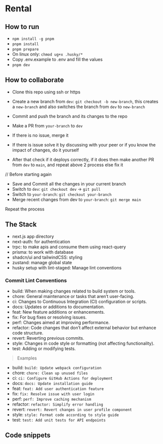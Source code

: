 # Rental

## How to run

- `npm install -g pnpm`
- `pnpm install`
- `pnpm prepare`
- On linux only: `chmod ug+x .husky/*`
- Copy .env.example to .env and fill the values
- `pnpm dev`

## How to collaborate

- Clone this repo using ssh or https
- Create a new branch from `dev`: `git checkout -b new-branch`, this creates a `new-branch` and also switches the branch from `dev` to `new-branch`
- Commit and push the branch and its changes to the repo

- Make a PR from `your-branch` to `dev`
- If there is no issue, merge it
- If there is issue solve it by discussing with your peer or if you know the impact of changes, do it yourself
- After that check if it deploys correctly, if it does then make another PR from `dev` to `main`, and repeat above 2 process else fix it

// Before starting again

- Save and Commit all the changes in your current branch
- Switch to `dev`: `git checkout dev` -> `git pull`
- Switch to `your-branch`: `git checkout your-branch`
- Merge recent changes from dev to `your-branch`: `git merge main`

Repeat the process

## The Stack

- next.js app directory
- next-auth: for authentication
- trpc: to make apis and consume them using react-query
- prisma: to work with database
- shadcn/ui and tailwindCSS: styling
- zustand: manage global state
- husky setup with lint-staged: Manage lint conventions

### Commit Lint Conventions

- build: When making changes related to build system or tools.
- chore: General maintenance or tasks that aren’t user-facing.
- ci: Changes to Continuous Integration (CI) configuration or scripts.
- docs: Updates or additions to documentation.
- feat: New feature additions or enhancements.
- fix: For bug fixes or resolving issues.
- perf: Changes aimed at improving performance.
- refactor: Code changes that don’t affect external behavior but enhance code structure.
- revert: Reverting previous commits.
- style: Changes in code style or formatting (not affecting functionality).
- test: Adding or modifying tests.

> Examples

- build: `build: Update webpack configuration`
- chore: `chore: Clean up unused files`
- ci: `ci: Configure GitHub Actions for deployment`
- docs: `docs: Update installation guide`
- feat: `feat: Add user authentication feature`
- fix: `fix: Resolve issue with user login`
- perf: `perf: Improve caching mechanism`
- refactor: `refactor: Simplify error handling`
- revert: `revert: Revert changes in user profile component`
- style: `style: Format code according to style guide`
- test: `test: Add unit tests for API endpoints`

## Code snippets
